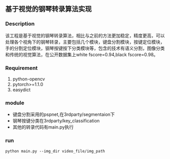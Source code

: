 ## 基于视觉的钢琴转录算法实现

### Description
该工程是基于视觉的钢琴转录算法，相比与之前的方法更加稳定，精度更高，可以处理各个视角下的钢琴转录，主要包括几个模块，键盘分割模块，按键定位模块，手的分割定位模块，钢琴按键按下分类模块等，包含的技术有语义分割，图像分类和传统的视觉算法，在公开数据集上white fscore=0.94,black fscore=0.98。

### Requirement
1. python-opencv
2. pytorch>=1.1.0
3. easydict

### module 
*	键盘分割采用的pspnet,在3rdparty/segmentaion下
*	钢琴按键分类在3rdparty/key_classification
*	其他的转录代码有main.py执行

### run
```
python main.py --img_dir video_file/img_path
```


